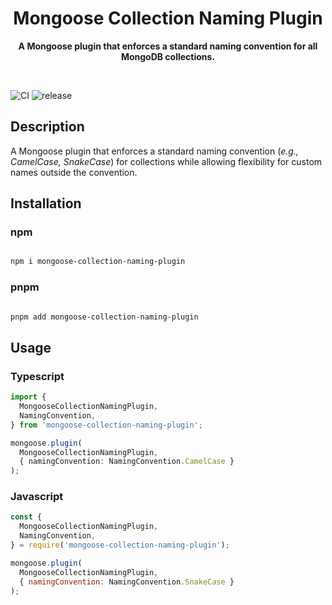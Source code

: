 <h1 align="center"> Mongoose Collection Naming Plugin </h1>
<p align="center">
  <b >
  A Mongoose plugin that enforces a standard naming convention for all MongoDB collections.
  </b>
</p>

<br>

![CI](https://github.com/muhammedkamel/mongoose-collection-naming/actions/workflows/ci.yml/badge.svg)
![release](https://github.com/muhammedkamel/mongoose-collection-naming-plugin/workflows/release/badge.svg)


## Description

A Mongoose plugin that enforces a standard naming convention (_e.g., CamelCase, SnakeCase_) for collections while allowing flexibility for custom names outside the convention.

## Installation

### npm

```sh

npm i mongoose-collection-naming-plugin

```

### pnpm

```sh

pnpm add mongoose-collection-naming-plugin

```

## Usage

### Typescript

```ts
import {
  MongooseCollectionNamingPlugin,
  NamingConvention,
} from 'mongoose-collection-naming-plugin';

mongoose.plugin(
  MongooseCollectionNamingPlugin, 
  { namingConvention: NamingConvention.CamelCase }
);

```

### Javascript

``` javascript
const {
  MongooseCollectionNamingPlugin,
  NamingConvention,
} = require('mongoose-collection-naming-plugin');

mongoose.plugin(
  MongooseCollectionNamingPlugin, 
  { namingConvention: NamingConvention.SnakeCase }
);

```
